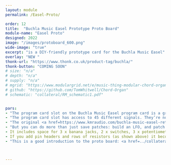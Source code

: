 ```yaml
---
layout: module
permalink: /Easel-Proto/

order: 12
title:  "Buchla Music Easel Prototype Proto Board"
module-name: "Easel Proto"
designed: 2022
image: "/images/protoboard_600.png" 
wide-image: "true" 
excerpt: "is a DIY-friendly prototype card for the Buchla Music Easel" 
overlay: "NEW "
thonk-url: "https://www.thonk.co.uk/product-tag/buchla/" 
thonk-button: "COMING SOON"
# size: "n/a"
# depth: "n/a"
# supply: "n/a"
# mgrid: "https://www.modulargrid.net/e/music-thing-modular-chord-organ"
# github: "https://github.com/TomWhitwell/Chord-Organ"
# schematic: "collateral/RM_schematic1.pdf"


pars:
- "The program card slot on the Buchla Music Easel program card is a great platform for DIY, but like anything Buchla, it’s not completely intuitive." 
- "The program card slot has access to 45 different signals. They’re not all strictly inputs or outputs - they’re signals that you can connect to and either read or influence."  
- "The original <a href=https://www.kmraudio.com/buchla-music-easel-retro-program-card.php>Music Easel Program Card</a> - described in lots of detail in the <a href=https://modularsynthesis.com/roman/Music%20Easel%20Manual%201974.pdf>Original Easel Manual by Allen Strange</a> from p23 onwards - was designed to store patches. So, with a handful of resistors, you could preset sequences and fader or switch positions."
- "But you can do more than just save patches: build an LFO, and patch that wherever you like. Attach an Arduino and generate euclidean pulse streams. Randomise things that can’t normally be randomised. This proto board is designed for hacking, not for preset storage (although of course you can do both)."
- It includes space for 3 x banana jacks, 2 x switches, 3 x potentiometers (with the supporting circuitry). 
- If you add pin headers and rows of resistors (as shown above) it becomes a patchbay for on-the-fly rewiring and prototyping your prototypes." 
- "This is a good introduction to the proto board: <a href=../collateral/Music_Easel_hacking_for_beginners.pdf>Music Easel Hacking for Beginners</a>."



---
```


